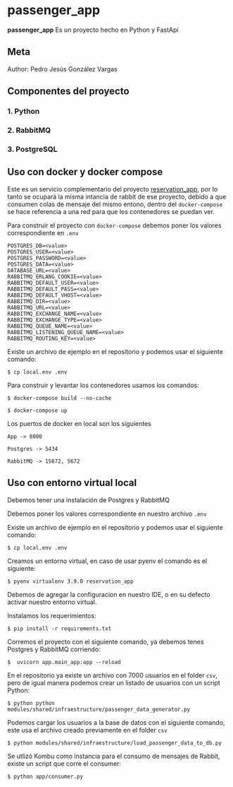 passenger_app
=======================

**passenger_app** Es un proyecto hecho en Python y FastApi


Meta
----

Author:
    Pedro Jesús González Vargas

Componentes del proyecto
----

### 1. Python
### 2. RabbitMQ
### 3. PostgreSQL


Uso con docker y docker compose
-----

Este es un servicio complementario del proyecto [reservation_app](https://github.com/pedrogzvargas/reservation_app),
por lo tanto se ocupará la misma intancia de rabbit de ese proyecto, debido a que consumen colas de mensaje del mismo entono,
dentro del ``docker-compose`` se hace referencia a una red para que los contenedores se puedan ver.

Para construir el proyecto con  ``docker-compose`` debemos poner los valores correspondiente en ``.env``

    POSTGRES_DB=<value>
    POSTGRES_USER=<value>
    POSTGRES_PASSWORD=<value>
    POSTGRES_DATA=<value>
    DATABASE_URL=<value>
    RABBITMQ_ERLANG_COOKIE=<value>
    RABBITMQ_DEFAULT_USER=<value>
    RABBITMQ_DEFAULT_PASS=<value>
    RABBITMQ_DEFAULT_VHOST=<value>
    RABBITMQ_DIR=<value>
    RABBITMQ_URL=<value>
    RABBITMQ_EXCHANGE_NAME=<value>
    RABBITMQ_EXCHANGE_TYPE=<value>
    RABBITMQ_QUEUE_NAME=<value>
    RABBITMQ_LISTENING_QUEUE_NAME=<value>
    RABBITMQ_ROUTING_KEY=<value>

Existe un archivo de ejemplo en el repositorio y podemos usar el siguiente comando:
    
    $ cp local.env .env

Para construir y levantar los contenedores usamos los comandos:

    $ docker-compose build --no-cache

    $ docker-compose up

Los puertos de docker en local son los siguientes
    
    App -> 8000
    
    Postgres -> 5434

    RabbitMQ -> 15672, 5672


Uso con entorno virtual local
-----

Debemos tener una instalación de Postgres y RabbitMQ

Debemos poner los valores correspondiente en nuestro archivo ``.env``

Existe un archivo de ejemplo en el repositorio y podemos usar el siguiente comando:
    
    $ cp local.env .env
    
Creamos un entorno virtual, en caso de usar pyenv el comando es el siguiente:

    $ pyenv virtualenv 3.9.0 reservation_app

Debemos de agregar la configuracion en nuestro IDE, o en su defecto activar nuestro entorno virtual.

Instalamos los requerimientos:

    $ pip install -r requirements.txt

Corremos el proyecto con el siguiente comando, ya debemos tenes Postgres y RabbitMQ corriendo:

    $  uvicorn app.main_app:app --reload


En el repositorio ya existe un archivo con 7000 usuarios en el folder ``csv``, pero de igual manera podemos crear un listado de usuarios con un script Python:

    $ python python modules/shared/infraestructure/passenger_data_generator.py


Podemos cargar los usuarios a la base de datos con el siguiente comando, este usa el archivo creado previamente en el folder ``csv``

    $ python modules/shared/infraestructure/load_passenger_data_to_db.py

Se utlizó Kombu como instancia para el consumo de mensajes de Rabbit, existe un script que corre el consumer:

    $ python app/consumer.py
